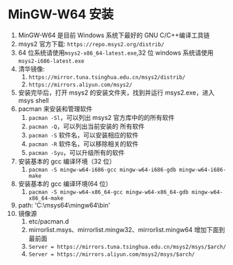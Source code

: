 # MinGW-W64 安装

1. MinGW-W64 是目前 Windows 系统下最好的 GNU C/C++编译工具链
2. msys2 官方下载: `https://repo.msys2.org/distrib/`
3. 64 位系统请使用`msys2-x86_64-latest.exe`,32 位 windows 系统请使用`msys2-i686-latest.exe`
4. 清华镜像:
   1. `https://mirror.tuna.tsinghua.edu.cn/msys2/distrib/`
   2. `https://mirrors.aliyun.com/msys2/`
5. 安装完毕后，打开 msys2 的安装文件夹，找到并运行 msys2.exe，进入 msys shell
6. pacman 来安装和管理软件
   1. `pacman -Sl`，可以列出 msys2 官方库中的的所有软件
   2. `pacman -Q`，可以列出当前安装的 所有软件
   3. `pacman -S` 软件名，可以安装相应的软件
   4. `pacman -R` 软件名，可以移除相关的软件
   5. `pacman -Syu`，可以升级所有的软件
7. 安装基本的 gcc 编译环境（32 位）
   1. `pacman -S mingw-w64-i686-gcc mingw-w64-i686-gdb mingw-w64-i686-make`
8. 安装基本的 gcc 编译环境(64 位）
   1. `pacman -S mingw-w64-x86_64-gcc mingw-w64-x86_64-gdb mingw-w64-x86_64-make`
9. path: 'C:\msys64\mingw64\bin'
10. 镜像源
    1. etc/pacman.d
    2. mirrorlist.msys、mirrorlist.mingw32、mirrorlist.mingw64 增加下面到最前面
    3. `Server = https://mirrors.tuna.tsinghua.edu.cn/msys2/msys/$arch/`
    4. `Server = https://mirrors.aliyun.com/msys2/msys/$arch/`
